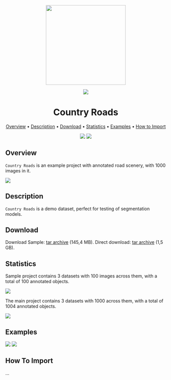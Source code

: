 <div align="center" markdown> 

<img src="https://i.imgur.com/UdBujFN.png" width="250" /> <br>

<img src="https://i.imgur.com/xnXaYKT.jpg" /> 

# Country Roads  

<p align="center">

  <a href="#overview">Overview</a> •
  <a href="#description">Description</a> •
  <a href="#download">Download</a> •
  <a href="#statistics">Statistics</a> •
  <a href="#examples">Examples</a> •
  <a href="#how-to-import">How to Import</a> 
</p>

[![](https://img.shields.io/badge/slack-chat-green.svg?logo=slack)](https://supervise.ly/slack) 
[![](https://img.shields.io/docker/v/supervisely-ecosystem/country-roads)](https://github.com/supervisely-ecosystem/country-roads)
</div>



## Overview 

 `Country Roads` is an example project with annotated road scenery, with 1000 images in it. 

![](https://i.imgur.com/2W6DIFm.jpg)

## Description 

`Country Roads` is a demo dataset, perfect for testing of segmentation models. 

## Download

Download Sample: [tar archive](https://cloud.enterprise.deepsystems.io/s/zRyFbfsalohAo5N/download) (145,4 MB).
Direct download: [tar archive](https://cloud.enterprise.deepsystems.io/s/ULpaTxsxOQt3gv7/download) (1,5 GB).

## Statistics

Sample project contains 3 datasets with 100 images across them, with a total of 100 annotated objects. 

![](https://i.imgur.com/rtKT9YD.jpg)

The main project contains 3 datasets with 1000 across them, with a total of 1004 annotated objects. 

![](https://i.imgur.com/1VwNLDj.jpg)

## Examples

![](https://i.imgur.com/VWS3x1g.png) ![](https://i.imgur.com/sSO1go0.png) 

## How To Import

...
